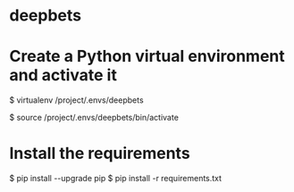 # deepbets

# Create a Python virtual environment and activate it
$ virtualenv /project/.envs/deepbets

$ source /project/.envs/deepbets/bin/activate

# Install the requirements
$ pip install --upgrade pip
$ pip install -r requirements.txt
